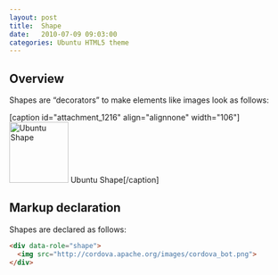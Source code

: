 ```yaml
---
layout: post
title:  Shape
date:   2010-07-09 09:03:00
categories: Ubuntu HTML5 theme
---
```


<h2>Overview</h2>

Shapes are “decorators” to make elements like images look as follows:

[caption id="attachment_1216" align="alignnone" width="106"]<a href="http://daniel-beck.org/wp-content/uploads/UbuntuShape.png"><img src="http://daniel-beck.org/wp-content/uploads/UbuntuShape.png" alt="Ubuntu Shape" width="106" height="109" class="size-full wp-image-1216" /></a> Ubuntu Shape[/caption]

<h2>Markup declaration</h2>
Shapes are declared as follows:

```html
<div data-role="shape">
  <img src="http://cordova.apache.org/images/cordova_bot.png">
</div>
```